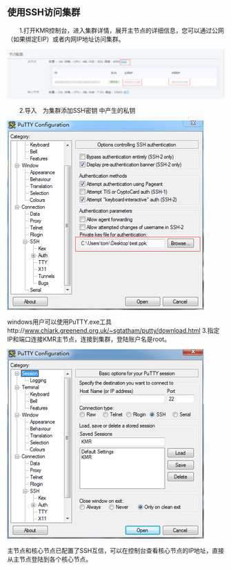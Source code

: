 ## 使用SSH访问集群

　　1.打开KMR控制台，进入集群详情，展开主节点的详细信息，您可以通过公网（如果绑定EIP）或者内网IP地址访问集群。

![绑定EIP](./images/fwjq1.png)

　　2.导入　为集群添加SSH密钥 中产生的私钥

![导入私钥](./images/fwjq2.png)

windows用户可以使用PuTTY.exe工具http://www.chiark.greenend.org.uk/~sgtatham/putty/download.html
3.指定IP和端口连接KMR主节点，连接到集群，登陆账户名是root。

![连接到集群](./images/fwjq3.png)

主节点和核心节点已配置了SSH互信，可以在控制台查看核心节点的IP地址，直接从主节点登陆到各个核心节点。